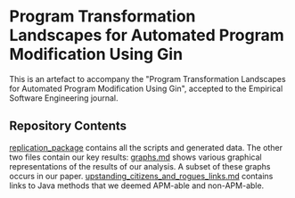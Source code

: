 # Program Transformation Landscapes for Automated Program Modification Using Gin

This is an artefact to accompany the "Program Transformation Landscapes for Automated Program Modification Using Gin", accepted to the Empirical Software Engineering journal. 

## Repository Contents

[replication_package](replication_package) contains all the scripts and generated data.
The other two files contain our key results:
[graphs.md](graphs.md) shows various graphical representations of the results of our analysis. A subset of these graphs occurs in our paper.
[upstanding\_citizens\_and\_rogues\_links.md](upstanding_citizens_and_rogues_links.md) contains links to Java methods that we deemed APM-able and non-APM-able.
